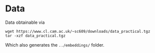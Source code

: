 # Data

Data obtainable via

    wget https://www.cl.cam.ac.uk/~sc609/downloads/data_practical.tgz
    tar -xzf data_practical.tgz

Which also generates the `../embeddings/` folder.
